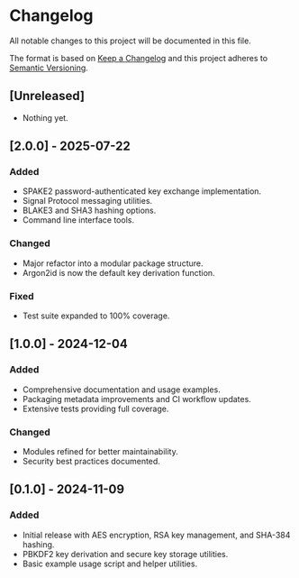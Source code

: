 # Changelog

All notable changes to this project will be documented in this file.

The format is based on [Keep a Changelog](https://keepachangelog.com/en/1.1.0/) and this project adheres to [Semantic Versioning](https://semver.org/spec/v2.0.0.html).

## [Unreleased]

- Nothing yet.

## [2.0.0] - 2025-07-22
### Added
- SPAKE2 password-authenticated key exchange implementation.
- Signal Protocol messaging utilities.
- BLAKE3 and SHA3 hashing options.
- Command line interface tools.
### Changed
- Major refactor into a modular package structure.
- Argon2id is now the default key derivation function.
### Fixed
- Test suite expanded to 100% coverage.

## [1.0.0] - 2024-12-04
### Added
- Comprehensive documentation and usage examples.
- Packaging metadata improvements and CI workflow updates.
- Extensive tests providing full coverage.
### Changed
- Modules refined for better maintainability.
- Security best practices documented.

## [0.1.0] - 2024-11-09
### Added
- Initial release with AES encryption, RSA key management, and SHA-384 hashing.
- PBKDF2 key derivation and secure key storage utilities.
- Basic example usage script and helper utilities.
